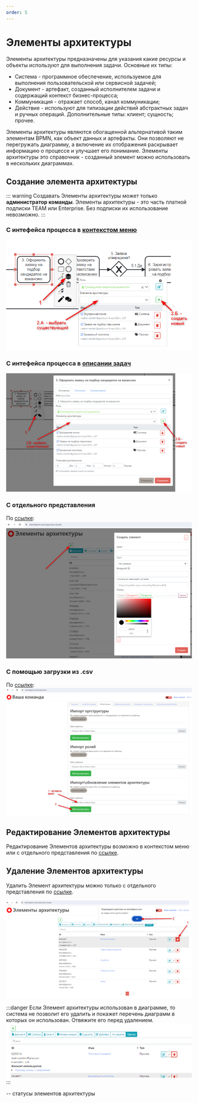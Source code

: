 ```yaml
---
order: 5
---
```


# Элементы архитектуры

Элементы архитектуры предназначены для указания какие ресурсы и объекты используют для выполнения задачи.
Основные их типы:
- Система - программное обеспечение, используемое для выполнения пользовательской или сервисной задачей;
- Документ - артефакт, созданный исполнителем задачи и содержащий контекст бизнес-процесса;
- Коммуникация - отражает способ, канал коммуникации;
- Действие - используют для типизации действий абстрактных задач и ручных операций.
Дополнительные типы: клиент; сущность; прочее.

Элементы архитектуры являются обогащенной альтернативой таким элементам BPMN, как объект данных и артефакты. 
Они позволяют не перегружать диаграмму, а включение их отображения раскрывает информацию о процессе и улучшает его понимание.
Элементы архитектуры это справочник - созданный элемент можно использовать в нескольких диаграммах.

## Создание элемента архитектуры

::: warning
Создавать Элементы архитектуры  может только **администратор команды**. Элементы архитектуры - это часть платной подписки TEAM или Enterprise. Без подписки их использование невозможно.
:::

### С интефейса процесса в [контекстом меню](/features/1_bpmn-editor.md#контекстное-меню)

![image](create-element_architecture.png)

### С интефейса процесса в [описании задач](/features/1_bpmn-editor.md#описание-задач)

![image](create-element_architecture-2.png)

### C отдельного представления

По [ссылке](https://stormbpmn.com/app/team/assets/):  
![image](create-element_architecture-3.png)

### C помощью загрузки из .csv

По [ссылке](https://stormbpmn.com/app/team):  
![image](create-element_architecture-4.png)

## Редактирование Элементов архитектуры

Редактирование Элементов архитектуры возможно в контекстом меню или с отдельного представления по [ссылке](https://stormbpmn.com/app/team/assets).

## Удаление Элементов архитектуры

Удалить Элемент архитектуры можно только с отдельного представления по [ссылке](https://stormbpmn.com/app/team/assets).

![image](delete-element_architecture.png)

:::danger
Если Элемент архитектуры использован в диаграмме, то система не позволит его удалить и покажет перечень диаграмм в которых он использован. Отвяжите его перед удалением.
![image](list_chart-delete-element_architecture.png)
:::


-- статусы элементов архитектуры

